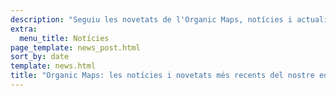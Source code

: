 ```yaml
---
description: "Seguiu les novetats de l'Organic Maps, notícies i actualitzacions del nostre equip"
extra:
  menu_title: Notícies
page_template: news_post.html
sort_by: date
template: news.html
title: "Organic Maps: les notícies i novetats més recents del nostre equip"
---
```

